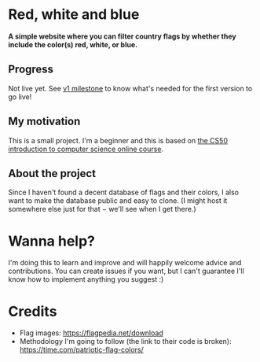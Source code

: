 # Red, white and blue

**A simple website where you can filter country flags by whether they include the color(s) red, white, or blue.**

## Progress

Not live yet. See [v1 milestone](https://github.com/alexture/Flags/milestone/1) to know what's needed for the first version to go live!

## My motivation

This is a small project. I'm a beginner and this is based on [the CS50 introduction to computer science online course](https://cs50.harvard.edu/x/2024/).

## About the project

Since I haven't found a decent database of flags and their colors, I also want to make the database public and easy to clone. (I might host it somewhere else just for that − we'll see when I get there.)

# Wanna help?

I'm doing this to learn and improve and will happily welcome advice and contributions. You can create issues if you want, but I can't guarantee I'll know how to implement anything you suggest :)

# Credits

- Flag images: https://flagpedia.net/download
- Methodology I'm going to follow (the link to their code is broken): https://time.com/patriotic-flag-colors/ 

